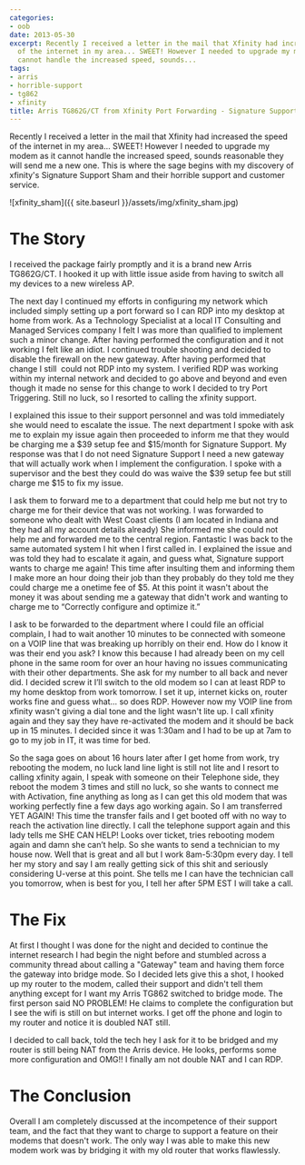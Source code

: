 ```yaml
---
categories:
- oob
date: 2013-05-30
excerpt: Recently I received a letter in the mail that Xfinity had increased the speed
  of the internet in my area... SWEET! However I needed to upgrade my modem as it
  cannot handle the increased speed, sounds...
tags:
- arris
- horrible-support
- tg862
- xfinity
title: Arris TG862G/CT from Xfinity Port Forwarding - Signature Support Sham
---
```


Recently I received a letter in the mail that Xfinity had increased the speed of the internet in my area... SWEET! However I needed to upgrade my modem as it cannot handle the increased speed, sounds reasonable they will send me a new one. This is where the sage begins with my discovery of xfinity's Signature Support Sham and their horrible support and customer service.

![xfinity_sham]({{ site.baseurl }}/assets/img/xfinity_sham.jpg)

# The Story

I received the package fairly promptly and it is a brand new Arris TG862G/CT. I hooked it up with little issue aside from having to switch all my devices to a new wireless AP.

The next day I continued my efforts in configuring my network which included simply setting up a port forward so I can RDP into my desktop at home from work. As a Technology Specialist at a local IT Consulting and Managed Services company I felt I was more than qualified to implement such a minor change. After having performed the configuration and it not working I felt like an idiot. I continued trouble shooting and decided to disable the firewall on the new gateway. After having performed that change I still  could not RDP into my system. I verified RDP was working within my internal network and decided to go above and beyond and even though it made no sense for this change to work I decided to try Port Triggering. Still no luck, so I resorted to calling the xfinity support.<!--more-->

I explained this issue to their support personnel and was told immediately she would need to escalate the issue. The next department I spoke with ask me to explain my issue again then proceeded to inform me that they would be charging me a $39 setup fee and $15/month for Signature Support. My response was that I do not need Signature Support I need a new gateway that will actually work when I implement the configuration. I spoke with a supervisor and the best they could do was waive the $39 setup fee but still charge me $15 to fix my issue.

I ask them to forward me to a department that could help me but not try to charge me for their device that was not working. I was forwarded to someone who dealt with West Coast clients (I am located in Indiana and they had all my account details already) She informed me she could not help me and forwarded me to the central region. Fantastic I was back to the same automated system I hit when I first called in. I explained the issue and was told they had to escalate it again, and guess what, Signature support wants to charge me again! This time after insulting them and informing them I make more an hour doing their job than they probably do they told me they could charge me a onetime fee of $5. At this point it wasn't about the money it was about sending me a gateway that didn't work and wanting to charge me to “Correctly configure and optimize it.”

I ask to be forwarded to the department where I could file an official complain, I had to wait another 10 minutes to be connected with someone on a VOIP line that was breaking up horribly on their end. How do I know it was their end you ask? I know this because I had already been on my cell phone in the same room for over an hour having no issues communicating with their other departments. She ask for my number to all back and never did. I decided screw it I’ll switch to the old modem so I can at least RDP to my home desktop from work tomorrow. I set it up, internet kicks on, router works fine and guess what… so does RDP. However now my VOIP line from xfinity wasn't giving a dial tone and the light wasn't lite up. I call xfinity again and they say they have re-activated the modem and it should be back up in 15 minutes. I decided since it was 1:30am and I had to be up at 7am to go to my job in IT, it was time for bed.

So the saga goes on about 16 hours later after I get home from work, try rebooting the modem, no luck land line light is still not lite and I resort to calling xfinity again, I speak with someone on their Telephone side, they reboot the modem 3 times and still no luck, so she wants to connect me with Activation, fine anything as long as I can get this old modem that was working perfectly fine a few days ago working again. So I am transferred YET AGAIN! This time the transfer fails and I get booted off with no way to reach the activation line directly. I call the telephone support again and this lady tells me SHE CAN HELP! Looks over ticket, tries rebooting modem again and damn she can’t help. So she wants to send a technician to my house now. Well that is great and all but I work 8am-5:30pm every day. I tell her my story and say I am really getting sick of this shit and seriously considering U-verse at this point. She tells me I can have the technician call you tomorrow, when is best for you, I tell her after 5PM EST I will take a call.

# The Fix

At first I thought I was done for the night and decided to continue the internet research I had begin the night before and stumbled across a community thread about calling a "Gateway" team and having them force the gateway into bridge mode. So I decided lets give this a shot, I hooked up my router to the modem, called their support and didn't tell them anything except for I want my Arris TG862 switched to bridge mode. The first person said NO PROBLEM! He claims to complete the configuration but I see the wifi is still on but internet works. I get off the phone and login to my router and notice it is doubled NAT still.

I decided to call back, told the tech hey I ask for it to be bridged and my router is still being NAT from the Arris device. He looks, performs some more configuration and OMG!! I finally am not double NAT and I can RDP.

# The Conclusion

Overall I am completely discussed at the incompetence of their support team, and the fact that they want to charge to support a feature on their modems that doesn't work. The only way I was able to make this new modem work was by bridging it with my old router that works flawlessly.